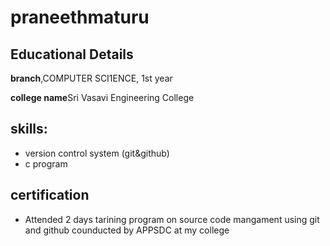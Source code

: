 # praneethmaturu

## Educational Details

**branch**,COMPUTER SCI1ENCE, 1st year

**college name**Sri Vasavi Engineering College

## skills:

- version control system (git&github)
- c program

## certification
- Attended 2 days tarining program on source code mangament using git and github counducted by APPSDC at my college 
### 
